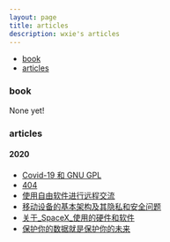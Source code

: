 ```yaml
---
layout: page
title: articles
description: wxie's articles
---
```


<div class="navbar">
    <div class="navbar-inner">
        <ul class="nav">
            <li><a href="#book">book</a></li>
            <li><a href="#articles">articles</a></li>
        </ul>
    </div>
</div>


### <a name="book"></a>book

None yet!


### <a name="articles"></a>articles

#### 2020

- [Covid-19 和 GNU GPL](Covid-19_和_GNU_GPL.html)
- [404](404.html)
- [使用自由软件进行远程交流](使用自由软件进行远程交流.html)
- [移动设备的基本架构及其隐私和安全问题](移动设备的基本架构及其隐私和安全问题.html)
- [关于_SpaceX_使用的硬件和软件](关于_SpaceX_使用的硬件和软件.html)
- [保护你的数据就是保护你的未来](保护你的数据就是保护你的未来.html)